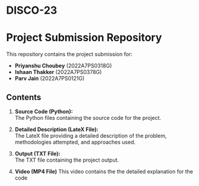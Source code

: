 # DISCO-23
# Project Submission Repository

This repository contains the project submission for:

- **Priyanshu Choubey** (2022A7PS0318G)
- **Ishaan Thakker** (2022A7PS0378G)
- **Parv Jain** (2022A7PS0121G)

## Contents

1. **Source Code (Python):**  
   The Python files containing the source code for the project.

2. **Detailed Description (LateX File):**  
   The LateX file providing a detailed description of the problem, methodologies attempted, and approaches used.

3. **Output (TXT File):**  
   The TXT file containing the project output.
4. **Video (MP4 File)**
   This video contains the the detailed explanation for the code
   

